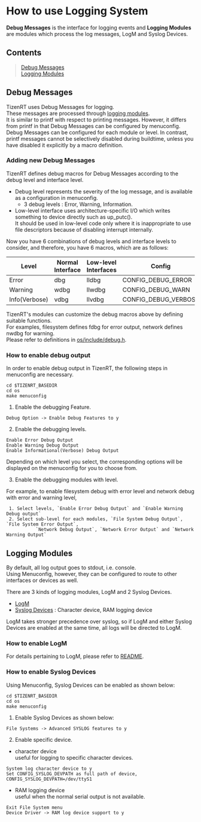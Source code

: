 # How to use Logging System
**Debug Messages** is the interface for logging events and **Logging Modules** are modules which process the log messages, LogM and Syslog Devices.

## Contents
> [Debug Messages](#debug-messages)  
> [Logging Modules](#logging-modules)

## Debug Messages
TizenRT uses Debug Messages for logging.  
These messages are processed through [logging modules](#logging-modules).  
It is similar to printf with respect to printing messages. However, it differs from printf in that Debug Messages can be configured by menuconfig.  
Debug Messages can be configured for each module or level. In contrast, printf messages cannot be selectively disabled during buildtime, unless you have disabled it explicitly by a macro definition.

### Adding new Debug Messages
TizenRT defines debug macros for Debug Messages according to the debug level and interface level.  
* Debug level represents the severity of the log message, and is available as a configuration in menuconfig.  
   * 3 debug levels : Error, Warning, Information.  
* Low-level interface uses architecture-specific I/O which writes something to device directly such as up_putc().  
  It should be used in low-level code only where it is inappropriate to use file descriptors because of disabling interrupt internally.  

Now you have 6 combinations of debug levels and interface levels to consider, and therefore, you have 6 macros, which are as follows:

| Level        | Normal Interface | Low-level Interfaces | Config               |
|--------------|------------------|----------------------|----------------------|
| Error        | dbg              | lldbg                | CONFIG_DEBUG_ERROR   |
| Warning      | wdbg             | llwdbg               | CONFIG_DEBUG_WARN    |
| Info(Verbose)| vdbg             | llvdbg               | CONFIG_DEBUG_VERBOSE |

TizenRT's modules can customize the debug macros above by defining suitable functions.  
For examples, filesystem defines fdbg for error output, network defines nwdbg for warning.  
Please refer to definitions in [os/include/debug.h](../os/include/debug.h).

### How to enable debug output
In order to enable debug output in TizenRT, the following steps in menuconfig are necessary.
```
cd $TIZENRT_BASEDIR
cd os
make menuconfig
```
1. Enable the debugging Feature.
```
Debug Option -> Enable Debug Features to y
```
2. Enable the debugging levels.
```
Enable Error Debug Output
Enable Warning Debug Output
Enable Informational(Verbose) Debug Output
```
Depending on which level you select, the corresponding options will be displayed on the menuconfig for you to choose from.

3. Enable the debugging modules with level.  

For example, to enable filesystem debug with error level and network debug with error and warning level,
```
 1. Select levels, `Enable Error Debug Output` and `Enable Warning Debug output`
 2. Select sub-level for each modules, `File System Debug Output`, `File System Error Output`,
           `Network Debug Output`, `Network Error Output` and `Network Warning Output`
```

## Logging Modules
By default, all log output goes to stdout, i.e. console.  
Using Menuconfig, however, they can be configured to route to other interfaces or devices as well.  

There are 3 kinds of logging modules, LogM and 2 Syslog Devices.
 * [LogM](../os/logm/README.md)
 * [Syslog Devices](../os/drivers/syslog/README.txt) : Character device, RAM logging device  

LogM takes stronger precedence over syslog, so if LogM and either Syslog Devices are enabled at the same time, all logs will be directed to LogM.

### How to enable LogM
For details pertaining to LogM, please refer to [README](../os/logm/README.md).

### How to enable Syslog Devices
Using Menuconfig, Syslog Devices can be enabled as shown below:
```
cd $TIZENRT_BASEDIR
cd os
make menuconfig
```
1. Enable Syslog Devices as shown below:
```
File Systems -> Advanced SYSLOG features to y
```
2. Enable specific device.
 * character device  
  useful for logging to specific character devices.
  ```
  System log character device to y
  Set CONFIG_SYSLOG_DEVPATH as full path of device, CONFIG_SYSLOG_DEVPATH=/dev/ttyS1
  ```
 * RAM logging device  
   useful when the normal serial output is not available.
  ```
  Exit File System menu
  Device Driver -> RAM log device support to y
  ```
